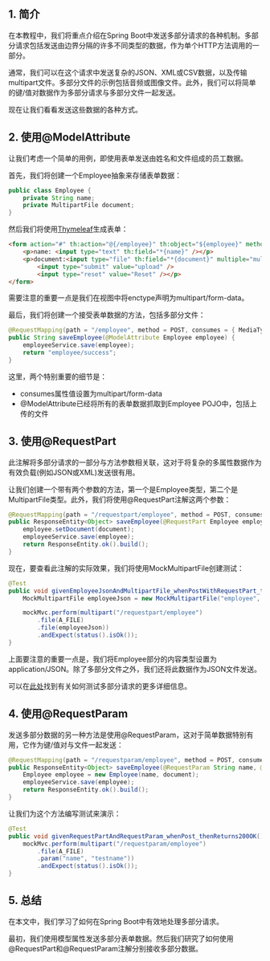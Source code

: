 ## 1. 简介

在本教程中，我们将重点介绍在Spring Boot中发送多部分请求的各种机制。多部分请求包括发送由边界分隔的许多不同类型的数据，作为单个HTTP方法调用的一部分。

通常，我们可以在这个请求中发送复杂的JSON、XML或CSV数据，以及传输multipart文件。多部分文件的示例包括音频或图像文件。此外，我们可以将简单的键/值对数据作为多部分请求与多部分文件一起发送。

现在让我们看看发送这些数据的各种方式。

## 2. 使用@ModelAttribute

让我们考虑一个简单的用例，即使用表单发送由姓名和文件组成的员工数据。

首先，我们将创建一个Employee抽象来存储表单数据：

```java
public class Employee {
    private String name;
    private MultipartFile document;
}
```

然后我们将使用[Thymeleaf](https://www.baeldung.com/thymeleaf-in-spring-mvc)生成表单：

```html
<form action="#" th:action="@{/employee}" th:object="${employee}" method="post" enctype="multipart/form-data">
    <p>name: <input type="text" th:field="*{name}" /></p>
    <p>document:<input type="file" th:field="*{document}" multiple="multiple"/>
        <input type="submit" value="upload" />
        <input type="reset" value="Reset" /></p>
</form>
```

需要注意的重要一点是我们在视图中将enctype声明为multipart/form-data。

最后，我们将创建一个接受表单数据的方法，包括多部分文件：

```java
@RequestMapping(path = "/employee", method = POST, consumes = { MediaType.MULTIPART_FORM_DATA_VALUE })
public String saveEmployee(@ModelAttribute Employee employee) {
    employeeService.save(employee);
    return "employee/success";
}
```

这里，两个特别重要的细节是：

-   consumes属性值设置为multipart/form-data
-   @ModelAttribute已经将所有的表单数据抓取到Employee POJO中，包括上传的文件

## 3. 使用@RequestPart

此注解将多部分请求的一部分与方法参数相关联，这对于将复杂的多属性数据作为有效负载(例如JSON或XML)发送很有用。

让我们创建一个带有两个参数的方法，第一个是Employee类型，第二个是MultipartFile类型。此外，我们将使用@RequestPart注解这两个参数：

```java
@RequestMapping(path = "/requestpart/employee", method = POST, consumes = { MediaType.MULTIPART_FORM_DATA_VALUE })
public ResponseEntity<Object> saveEmployee(@RequestPart Employee employee, @RequestPart MultipartFile document) {
    employee.setDocument(document);
    employeeService.save(employee);
    return ResponseEntity.ok().build();
}
```

现在，要查看此注解的实际效果，我们将使用MockMultipartFile创建测试：

```java
@Test
public void givenEmployeeJsonAndMultipartFile_whenPostWithRequestPart_thenReturnsOK() throws Exception {
    MockMultipartFile employeeJson = new MockMultipartFile("employee", null, "application/json", "{\"name\": \"Emp Name\"}".getBytes());

    mockMvc.perform(multipart("/requestpart/employee")
        .file(A_FILE)
        .file(employeeJson))
        .andExpect(status().isOk());
}
```

上面要注意的重要一点是，我们将Employee部分的内容类型设置为application/JSON。除了多部分文件之外，我们还将此数据作为JSON文件发送。

可以在[此处](https://www.baeldung.com/spring-multipart-post-request-test#testing-a-multipart-post-request)找到有关如何测试多部分请求的更多详细信息。

## 4. 使用@RequestParam

发送多部分数据的另一种方法是使用@RequestParam，这对于简单数据特别有用，它作为键/值对与文件一起发送：

```java
@RequestMapping(path = "/requestparam/employee", method = POST, consumes = { MediaType.MULTIPART_FORM_DATA_VALUE })
public ResponseEntity<Object> saveEmployee(@RequestParam String name, @RequestPart MultipartFile document) {
    Employee employee = new Employee(name, document);
    employeeService.save(employee);
    return ResponseEntity.ok().build();
}
```

让我们为这个方法编写测试来演示：

```java
@Test
public void givenRequestPartAndRequestParam_whenPost_thenReturns200OK() throws Exception {
    mockMvc.perform(multipart("/requestparam/employee")
        .file(A_FILE)
        .param("name", "testname"))
        .andExpect(status().isOk());
}
```

## 5. 总结

在本文中，我们学习了如何在Spring Boot中有效地处理多部分请求。

最初，我们使用模型属性发送多部分表单数据。然后我们研究了如何使用@RequestPart和@RequestParam注解分别接收多部分数据。